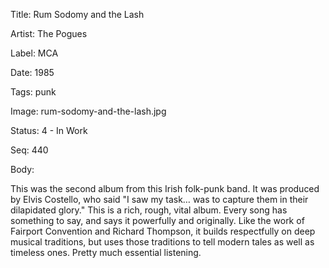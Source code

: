 Title:  Rum Sodomy and the Lash

Artist: The Pogues

Label:  MCA

Date:   1985

Tags:   punk

Image:  rum-sodomy-and-the-lash.jpg

Status: 4 - In Work

Seq:    440

Body: 

This was the second album from this Irish folk-punk band. It was produced by Elvis Costello, who said "I saw my task… was to capture them in their dilapidated glory." This is a rich, rough, vital album. Every song has something to say, and says it powerfully and originally. Like the work of Fairport Convention and Richard Thompson, it builds respectfully on deep musical traditions, but uses those traditions to tell modern tales as well as timeless ones. Pretty much essential listening. 

